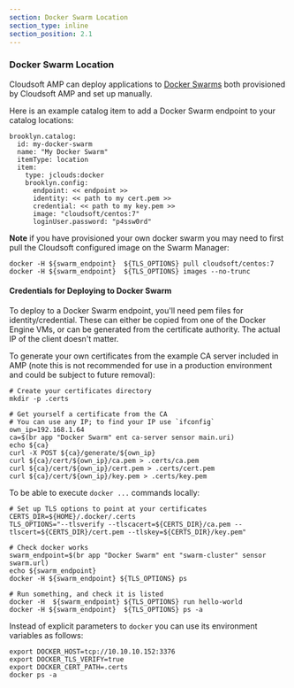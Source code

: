 ```yaml
---
section: Docker Swarm Location
section_type: inline
section_position: 2.1
---
```


### Docker Swarm Location

Cloudsoft AMP can deploy applications to [Docker Swarms](https://www.docker.com/products/docker-swarm) both provisioned by Cloudsoft AMP and set up manually.

Here is an example catalog item to add a Docker Swarm endpoint to your catalog locations:

    brooklyn.catalog:
      id: my-docker-swarm
      name: "My Docker Swarm"
      itemType: location
      item:
        type: jclouds:docker
        brooklyn.config:
          endpoint: << endpoint >>
          identity: << path to my cert.pem >>
          credential: << path to my key.pem >>
          image: "cloudsoft/centos:7"
          loginUser.password: "p4ssw0rd"

**Note** if you have provisioned your own docker swarm you may need to first pull the Cloudsoft configured image on the Swarm Manager:

    docker -H ${swarm_endpoint}  ${TLS_OPTIONS} pull cloudsoft/centos:7
    docker -H ${swarm_endpoint}  ${TLS_OPTIONS} images --no-trunc

#### Credentials for Deploying to Docker Swarm

To deploy to a Docker Swarm endpoint, you'll need pem files for identity/credential. These can
either be copied from one of the Docker Engine VMs, or can be generated from the certificate 
authority. The actual IP of the client doesn't matter. 

To generate your own certificates from the example CA server included in AMP (note this is not recommended for use in a production environment
 and could be subject to future removal):

    # Create your certificates directory
    mkdir -p .certs

    # Get yourself a certificate from the CA
    # You can use any IP; to find your IP use `ifconfig`
    own_ip=192.168.1.64
    ca=$(br app "Docker Swarm" ent ca-server sensor main.uri)
    echo ${ca}
    curl -X POST ${ca}/generate/${own_ip}
    curl ${ca}/cert/${own_ip}/ca.pem > .certs/ca.pem
    curl ${ca}/cert/${own_ip}/cert.pem > .certs/cert.pem
    curl ${ca}/cert/${own_ip}/key.pem > .certs/key.pem

To be able to execute `docker ...` commands locally:

    # Set up TLS options to point at your certificates
    CERTS_DIR=${HOME}/.docker/.certs
    TLS_OPTIONS="--tlsverify --tlscacert=${CERTS_DIR}/ca.pem --tlscert=${CERTS_DIR}/cert.pem --tlskey=${CERTS_DIR}/key.pem"

    # Check docker works
    swarm_endpoint=$(br app "Docker Swarm" ent "swarm-cluster" sensor swarm.url)
    echo ${swarm_endpoint}
    docker -H ${swarm_endpoint} ${TLS_OPTIONS} ps

    # Run something, and check it is listed
    docker -H  ${swarm_endpoint} ${TLS_OPTIONS} run hello-world
    docker -H ${swarm_endpoint}  ${TLS_OPTIONS} ps -a

Instead of explicit parameters to `docker` you can use its environment variables as follows:

    export DOCKER_HOST=tcp://10.10.10.152:3376
    export DOCKER_TLS_VERIFY=true
    export DOCKER_CERT_PATH=.certs
    docker ps -a